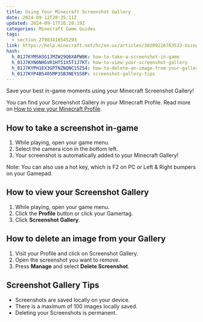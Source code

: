 ```yaml
---
title: Using Your Minecraft Screenshot Gallery
date: 2024-09-12T20:35:11Z
updated: 2024-09-17T16:28:19Z
categories: Minecraft Game Guides
tags:
  - section_27983418545293
link: https://help.minecraft.net/hc/en-us/articles/30209226763533-Using-Your-Minecraft-Screenshot-Gallery
hash:
  h_01J7KYMSH3G1JMZW29Q6XAPW8K: how-to-take-a-screenshot-in-game
  h_01J7KYN0NHGVR1HT51X5T1J7KT: how-to-view-your-screenshot-gallery
  h_01J7KYPH1EX3GPTNZNQNC15Z54: how-to-delete-an-image-from-your-gallery
  h_01J7KYP4B5405MP3SB3NEYSS8P: screenshot-gallery-tips
---
```


Save your best in-game moments using your Minecraft Screenshot Gallery!

You can find your Screenshot Gallery in your Minecraft Profile. Read more on [How to view your Minecraft Profile](../Account-Settings/How-to-View-Your-Minecraft-Profile.md).

## How to take a screenshot in-game

1.  While playing, open your game menu.
2.  Select the camera icon in the bottom left.
3.  Your screenshot is automatically added to your Minecraft Gallery!

Note: You can also use a hot key, which is F2 on PC or Left & Right bumpers on your Gamepad.

## How to view your Screenshot Gallery

1.  While playing, open your game menu.
2.  Click the **Profile** button or click your Gamertag.
3.  Click **Screenshot Gallery**.

## How to delete an image from your Gallery

1.  Visit your Profile and click on Screenshot Gallery.
2.  Open the screenshot you want to remove.
3.  Press **Manage** and select **Delete Screenshot**.

## Screenshot Gallery Tips

- Screenshots are saved locally on your device.
- There is a maximum of 100 images locally saved.
- Deleting your Screenshots is permanent.
